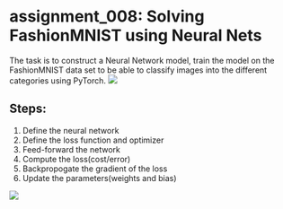 # assignment_008: Solving FashionMNIST using Neural Nets
The task is to construct a Neural Network model, train the model on the FashionMNIST data set to be able to classify images into the different categories using PyTorch.
![](https://github.com/hanoonaR/fseai_image_collection/blob/master/fmnist_input.JPG)

## Steps:
1. Define the neural network
2. Define the loss function and optimizer
3. Feed-forward the network
4. Compute the loss(cost/error)
5. Backpropogate the gradient of the loss
6. Update the parameters(weights and bias)

![](https://github.com/hanoonaR/fseai_image_collection/blob/master/fmnist_output.JPG)
